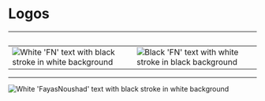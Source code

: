 # Logos

‏‏‎ ‎| ‏‏‎ ‎
---|---
![White 'FN' text with black stroke in white background](https://camo.githubusercontent.com/26f5e5ce1a2cb52a16ba82c6edb0015da071a327ecda3a349ebd783fa5d89723/68747470733a2f2f74656c656772612e70682f66696c652f3963333134663064323561613066366331353661322e6a7067) | ![Black 'FN' text with white stroke in black background](https://camo.githubusercontent.com/b367f065008cc2e8fb92a720b3cadaf50ef6fbb0145fe5192ebdc7ec05cd425e/68747470733a2f2f74656c656772612e70682f66696c652f3633656161373232303032366461363437663065622e6a7067)

---

![White 'FayasNoushad' text with black stroke in white background](https://camo.githubusercontent.com/b0f5a142ca1e1a82cb4130a38ca1145fda99c529f039331085421ca4df3995f6/68747470733a2f2f74656c656772612e70682f66696c652f3862313831343634663762386135303265373939332e6a7067)
